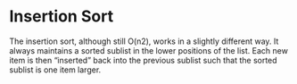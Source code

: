 # Insertion Sort

The insertion sort, although still O(n2), works in a slightly different way. It always maintains a sorted sublist in the lower positions of the list. Each new item is then “inserted” back into the previous sublist such that the sorted sublist is one item larger.
